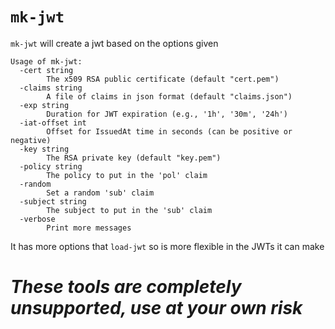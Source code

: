 # `mk-jwt`

`mk-jwt` will create a jwt based on the options given

````
Usage of mk-jwt:
  -cert string
        The x509 RSA public certificate (default "cert.pem")
  -claims string
        A file of claims in json format (default "claims.json")
  -exp string
        Duration for JWT expiration (e.g., '1h', '30m', '24h')
  -iat-offset int
        Offset for IssuedAt time in seconds (can be positive or negative)
  -key string
        The RSA private key (default "key.pem")
  -policy string
        The policy to put in the 'pol' claim
  -random
        Set a random 'sub' claim
  -subject string
        The subject to put in the 'sub' claim
  -verbose
        Print more messages
````

It has more options that `load-jwt` so is more flexible in the JWTs it can make

# *These tools are completely unsupported, use at your own risk*
